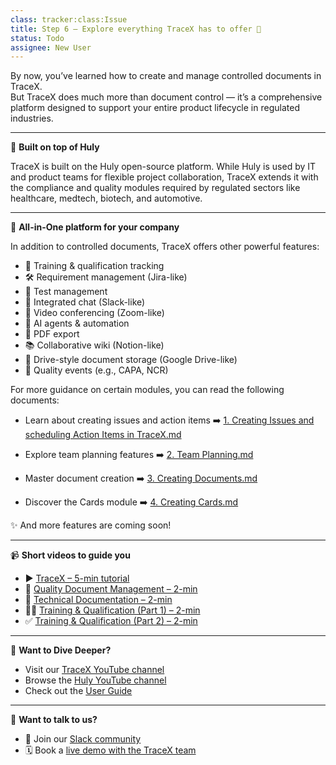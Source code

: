 ```yaml
---
class: tracker:class:Issue
title: Step 6 – Explore everything TraceX has to offer 🚀
status: Todo
assignee: New User
---
```


By now, you’ve learned how to create and manage controlled documents in TraceX.  
But TraceX does much more than document control — it’s a comprehensive platform designed to support your entire product lifecycle in regulated industries.

---

🧠 **Built on top of Huly**

TraceX is built on the Huly open-source platform. While Huly is used by IT and product teams for flexible project collaboration, TraceX extends it with the compliance and quality modules required by regulated sectors like healthcare, medtech, biotech, and automotive.

---

🌟 **All-in-One platform for your company**

In addition to controlled documents, TraceX offers other powerful features:

- 🎯 Training & qualification tracking  
- 🛠 Requirement management (Jira-like)  
- 🧪 Test management  
- 💬 Integrated chat (Slack-like)  
- 🎥 Video conferencing (Zoom-like)  
- 🧠 AI agents & automation  
- 📄 PDF export  
- 📚 Collaborative wiki (Notion-like)  
- 📂 Drive-style document storage (Google Drive-like)  
- 📌 Quality events (e.g., CAPA, NCR)

For more guidance on certain modules, you can read the following documents:

- Learn about creating issues and action items ➡️ [1. Creating Issues and scheduling Action Items in TraceX.md](./1.%20Creating%20Issues%20and%20scheduling%20Action%20Items%20in%20TraceX.md)

- Explore team planning features ➡️ [2. Team Planning.md](./2.%20Team%20Planning.md)

- Master document creation ➡️ [3. Creating Documents.md](./3.%20Creating%20Documents.md)

- Discover the Cards module ➡️ [4. Creating Cards.md](./4.%20Creating%20Cards.md)

✨ And more features are coming soon!

---

📹 **Short videos to guide you**

- ▶️ [TraceX – 5-min tutorial](https://youtu.be/bUWr4biucPY?si=waXz0tWD0ik1AbPC)  
- 📄 [Quality Document Management – 2-min](https://youtu.be/bUzj7ejkwUk?si=fnzSppD9Y_NwZimH)  
- 📑 [Technical Documentation – 2-min](https://youtu.be/f-St5x6eezE?si=H3DPagb3sB1lJuCY)  
- 🧑‍🏫 [Training & Qualification (Part 1) – 2-min](https://youtu.be/5kr5bm0kyxw?si=BpdAnlurjPkKnQT9)  
- ✅ [Training & Qualification (Part 2) – 2-min](https://youtu.be/ZVbjQxlnTlI?si=eplguxHl7YSmGd_C)

---

📖 **Want to Dive Deeper?**

- Visit our [TraceX YouTube channel](https://www.youtube.com/@TraceX)  
- Browse the [Huly YouTube channel](https://www.youtube.com/@huly_io)  
- Check out the [User Guide](https://docs.huly.io/getting-started/introduction-tracex/)

---

🤗 **Want to talk to us?**

- 💬 Join our [Slack community](https://join.slack.com/t/hulycommunity/shared_invite/zt-2ssmr5d8w-d9V1YQ7u3vdUjoSLqxsMpg)  
- 🗓 Book a [live demo with the TraceX team](https://calendly.com/charles-rollet-discussion/tracex)  
